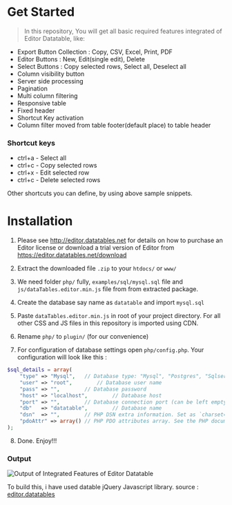 # Get Started

> In this repository, You will get all basic required features integrated of Editor Datatable, like:

* Export Button Collection : Copy, CSV, Excel, Print, PDF
* Editor Buttons : New, Edit(single edit), Delete
* Select Buttons : Copy selected rows, Select all, Deselect all
* Column visibility button
* Server side processing
* Pagination
* Multi column filtering
* Responsive table
* Fixed header
* Shortcut Key activation
* Column filter moved from table footer(default place) to table header

### Shortcut keys

* ctrl+a - Select all
* ctrl+c - Copy selected rows
* ctrl+x - Edit selected row
* ctrl+c - Delete selected rows

Other shortcuts you can define, by using above sample snippets.

# Installation

1. Please see http://editor.datatables.net for details on how to purchase an Editor license or download a trial version of Editor from https://editor.datatables.net/download

2. Extract the downloaded file `.zip` to your `htdocs/` or `www/`

3. We need folder `php/` fully, `examples/sql/mysql.sql` file and `js/dataTables.editor.min.js` file from from extracted package.

4. Create the database say name as `datatable` and import `mysql.sql`

5. Paste `dataTables.editor.min.js` in root of your project directory. For all other CSS and JS files in this repository is imported using CDN.

6. Rename `php/` to `plugin/` (for our convenience)

7. For configuration of database settings open `php/config.php`. Your configuration will look like this :

```php
$sql_details = array(
	"type" => "Mysql",   // Database type: "Mysql", "Postgres", "Sqlserver", "Sqlite" or "Oracle"
	"user" => "root",        // Database user name
	"pass" => "",        // Database password
	"host" => "localhost",        // Database host
	"port" => "",        // Database connection port (can be left empty for default)
	"db"   => "datatable",        // Database name
	"dsn"  => "",        // PHP DSN extra information. Set as `charset=utf8` if you are using MySQL
	"pdoAttr" => array() // PHP PDO attributes array. See the PHP documentation for all options
);
```

8. Done. Enjoy!!!

### Output

![Output of Integrated Features of Editor Datatable](https://imgur.com/a/1TBnT)

To build this, i have used datable jQuery Javascript library. source : [editor.datatables](https://editor.datatables.net/)
